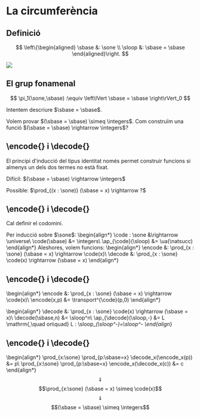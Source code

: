 # La circumferència

## Definició

$$
\left\{\begin{aligned}
\sbase &: \sone \\
\sloop &: \sbase = \sbase
\end{aligned}\right.
$$

![](out/images/circle.png)


## El grup fonamenal

$$
\pi_1(\sone,\sbase) :\equiv \left\lVert \sbase = \sbase \right\rVert_0
$$

Intentem descriure $\sbase = \sbase$.

Volem provar $(\sbase = \sbase) \simeq \integers$.
Com construïm una funció $(\sbase = \sbase) \rightarrow \integers$?


## \encode{} i \decode{}

El principi d'inducció del tipus identitat només permet construir funcions si almenys un dels dos termes no està fixat.

Difícil: $(\sbase = \sbase) \rightarrow \integers$

Possible: $\prod_{(x : \sone)} (\sbase = x) \rightarrow ?$


## \encode{} i \decode{}

Cal definir el codomini.

Per inducció sobre $\sone$:
\begin{align*}
\code : \sone &\rightarrow \universe\\
\code(\sbase) &= \integers\\
\ap_{\code}(\sloop) &= \ua(\natsucc)
\end{align*}
Aleshores, volem funcions:
\begin{align*}
\encode &: \prod_{x : \sone} (\sbase = x) \rightarrow \code(x)\\
\decode &: \prod_{x : \sone} \code(x) \rightarrow (\sbase = x)
\end{align*}


## \encode{} i \decode{}

\begin{align*}
\encode &: \prod_{x : \sone} (\sbase = x) \rightarrow \code(x)\\
\encode(x,p) &= \transport^{\code}(p,0)
\end{align*}

\begin{align*}
\decode &: \prod_{x : \sone} \code(x) \rightarrow (\sbase = x)\\
\decode(\sbase,n) &= \sloop^n\\
\ap_{\decode}(\sloop,-) &= L \mathrm{,\quad on\quad} L : \sloop_*(\sloop^-)=\sloop^-
\end{align*}


## \encode{} i \decode{}

\begin{align*}
\prod_{x:\sone} \prod_{p:\sbase=x} \decode_x(\encode_x(p)) &= p\\
\prod_{x:\sone} \prod_{p:\sbase=x} \encode_x(\decode_x(c)) &= c
\end{align*}
$$\Downarrow$$
$$\prod_{x:\sone} (\sbase = x) \simeq \code(x)$$
$$\Downarrow$$
$$(\sbase = \sbase) \simeq \integers$$
